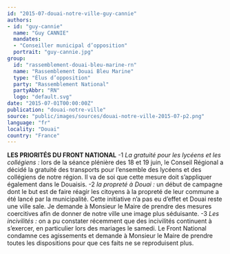 ```yaml
---
id: "2015-07-douai-notre-ville-guy-cannie"
authors:
- id: "guy-cannie"
  name: "Guy CANNIE"
  mandates: 
  - "Conseiller municipal d’opposition"
  portrait: "guy-cannie.jpg"
group:
  id: "rassemblement-douai-bleu-marine-rn"
  name: "Rassemblement Douai Bleu Marine"
  type: "Élus d’opposition"
  party: "Rassemblement National"
  partyAbbr: "RN"
  logo: "default.svg"
date: "2015-07-01T00:00:00Z"
publication: "douai-notre-ville"
source: "public/images/sources/douai-notre-ville-2015-07-p2.png"
language: "fr"
locality: "Douai"
country: "France"
---
```


**LES PRIORITÉS DU FRONT NATIONAL**
-1 _La gratuité pour les lycéens et les collégiens :_ lors de la séance plénière des 18 et 19 juin, le Conseil Régional a décidé la gratuité des transports pour l’ensemble des lycéens et des collégiens de notre région. Il va de soi que cette mesure doit s’appliquer également dans le Douaisis.
-2 _la propreté à Douai :_ un début de campagne dont le but est de faire réagir les citoyens à la propreté de leur commune a été lancé par la municipalité. Cette initiative n’a pas eu d’effet et Douai reste une ville sale. Je demande à Monsieur le Maire de prendre des mesures coercitives afin de donner de notre ville une image plus séduisante.
-3 _Les incivilités :_ on a pu constater récemment que des incivilités continuent à s’exercer, en particulier lors des mariages le samedi. Le Front National condamne ces agissements et demande à Monsieur le Maire de prendre toutes les dispositions pour que ces faits ne se reproduisent plus.
